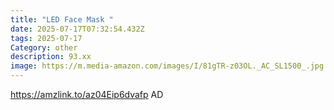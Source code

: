 ```yaml
---
title: "LED Face Mask "
date: 2025-07-17T07:32:54.432Z
tags: 2025-07-17
Category: other
description: 93.xx
image: https://m.media-amazon.com/images/I/81gTR-z03OL._AC_SL1500_.jpg
---
```

https://amzlink.to/az04Eip6dvafp
AD